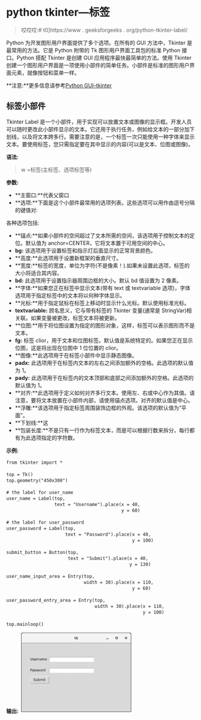 # python tkinter—标签

> 哎哎哎:# t0]https://www . geeksforgeeks . org/python-tkinter-label/

Python 为开发图形用户界面提供了多个选项。在所有的 GUI 方法中，Tkinter 是最常用的方法。它是 Python 附带的 Tk 图形用户界面工具包的标准 Python 接口。Python 搭配 Tkinter 是创建 GUI 应用程序最快最简单的方法。使用 Tkinter 创建一个图形用户界面是一项使用小部件的简单任务。小部件是标准的图形用户界面元素，就像按钮和菜单一样。

**注意:**更多信息请参考[Python GUI–tkinter](https://www.geeksforgeeks.org/python-gui-tkinter/)

## 标签小部件

Tkinter Label 是一个小部件，用于实现可以放置文本或图像的显示框。开发人员可以随时更改此小部件显示的文本。它还用于执行任务，例如给文本的一部分加下划线，以及将文本跨多行。需要注意的是，一个标签一次只能使用一种字体来显示文本。要使用标签，您只需指定要在其中显示的内容(可以是文本、位图或图像)。

**语法:**

> w =标签(主标签、选项标签等)

**参数:**

*   **主窗口:**代表父窗口
*   **选项:**下面是这个小部件最常用的选项列表。这些选项可以用作由逗号分隔的键值对:

各种选项包括:

*   **锚点:**如果小部件的空间超过了文本所需的空间，该选项用于控制文本的定位。默认值为 anchor=CENTER，它将文本置于可用空间的中心。
*   **bg:** 该选项用于设置标签和指示灯后面显示的正常背景颜色。
*   **高度:**此选项用于设置新框架的垂直尺寸。
*   **宽度:**标签的宽度，单位为字符(不是像素！).如果未设置此选项，标签的大小将适合其内容。
*   **bd:** 此选项用于设置指示器周围边框的大小。默认 bd 值设置为 2 像素。
*   **字体:**如果您正在标签中显示文本(带有 text 或 textvariable 选项)，字体选项用于指定标签中的文本将以何种字体显示。
*   **光标:**用于指定鼠标在标签上移动时显示什么光标。默认使用标准光标。
*   **textvariable:** 顾名思义，它与带有标签的 Tkinter 变量(通常是 StringVar)相关联。如果变量被更改，标签文本将被更新。
*   **位图:**用于将位图设置为指定的图形对象，这样，标签可以表示图形而不是文本。
*   **fg:** 标签 clior，用于文本和位图标签。默认值是系统特定的。如果您正在显示位图，这是将出现在位图中 1 位位置的 clior。
*   **图像:**此选项用于在标签小部件中显示静态图像。
*   **padx:** 此选项用于在标签内文本的左右之间添加额外的空格。此选项的默认值为 1。
*   **pady:** 此选项用于在标签内的文本顶部和底部之间添加额外的空格。此选项的默认值为 1。
*   **对齐:**此选项用于定义如何对齐多行文本。使用左、右或中心作为其值。请注意，要将文本放置在小部件内部，请使用锚点选项。对齐的默认值是中心。
*   **浮雕:**该选项用于指定标签周围装饰边框的外观。该选项的默认值为“平面”。
*   **下划线:**这
*   **包装长度:**不是只有一行作为标签文本，而是可以根据行数来拆分，每行都有为此选项指定的字符数。

**示例:**

```
from tkinter import * 

top = Tk()   
top.geometry("450x300")  

# the label for user_name 
user_name = Label(top, 
                  text = "Username").place(x = 40,
                                           y = 60)  

# the label for user_password  
user_password = Label(top, 
                      text = "Password").place(x = 40,
                                               y = 100)  

submit_button = Button(top, 
                       text = "Submit").place(x = 40,
                                              y = 130)

user_name_input_area = Entry(top,
                             width = 30).place(x = 110,
                                               y = 60)  

user_password_entry_area = Entry(top,
                                 width = 30).place(x = 110,
                                                   y = 100)  

top.mainloop() 
```

**输出:**
![python-tkinter-label](img/921c6b261e94542c52da3272fdca40b0.png)